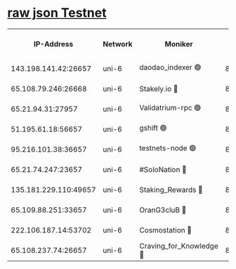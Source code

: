 [raw json Testnet](https://rpc-check.junot.stavr.tech/junot/rpc-junot-result.json)
=


<table><tr><th>IP-Address</th><th>Network</th><th>Moniker</th><th>Latest Block Height</th><th>Earliest Block Height</th><th>Catching Up</th><th>Tx Index</th><th>Voting Power</th><th>Scan Time</th></tr><tr><td>143.198.141.42:26657</td><td>uni-6</td><td>daodao_indexer 🟢</td><td>8819194</td><td>1</td><td>False</td><td>off</td><td>0</td><td>2024-03-12T21:17:16.582411485UTC</td></tr><tr><td>65.108.79.246:26668</td><td>uni-6</td><td>Stakely.io 🔴</td><td>8819188</td><td>1570872</td><td>False</td><td>on</td><td>11</td><td>2024-03-12T21:17:02.615087716UTC</td></tr><tr><td>65.21.94.31:27957</td><td>uni-6</td><td>Validatrium-rpc 🟢</td><td>8819187</td><td>2943363</td><td>False</td><td>on</td><td>0</td><td>2024-03-12T21:16:58.247126955UTC</td></tr><tr><td>51.195.61.18:56657</td><td>uni-6</td><td>gshift 🟢</td><td>8559900</td><td>7691417</td><td>False</td><td>on</td><td>0</td><td>2024-03-12T21:16:44.726476008UTC</td></tr><tr><td>95.216.101.38:36657</td><td>uni-6</td><td>testnets-node 🟢</td><td>8819189</td><td>8116304</td><td>False</td><td>on</td><td>0</td><td>2024-03-12T21:17:04.954246099UTC</td></tr><tr><td>65.21.74.247:23657</td><td>uni-6</td><td>#SoloNation 🔴</td><td>8819193</td><td>8237483</td><td>False</td><td>on</td><td>112</td><td>2024-03-12T21:17:15.722456982UTC</td></tr><tr><td>135.181.229.110:49657</td><td>uni-6</td><td>Staking_Rewards 🔴</td><td>8819196</td><td>8388763</td><td>False</td><td>on</td><td>1008</td><td>2024-03-12T21:17:23.345858722UTC</td></tr><tr><td>65.109.88.251:33657</td><td>uni-6</td><td>OranG3cluB 🔴</td><td>8819195</td><td>8418953</td><td>False</td><td>on</td><td>11</td><td>2024-03-12T21:17:21.004309958UTC</td></tr><tr><td>222.106.187.14:53702</td><td>uni-6</td><td>Cosmostation 🔴</td><td>8819186</td><td>8759614</td><td>False</td><td>on</td><td>109003</td><td>2024-03-12T21:16:55.928761051UTC</td></tr><tr><td>65.108.237.74:26657</td><td>uni-6</td><td>Craving_for_Knowledge 🔴</td><td>8819192</td><td>8791064</td><td>False</td><td>on</td><td>9004</td><td>2024-03-12T21:17:13.394552228UTC</td></tr></table>